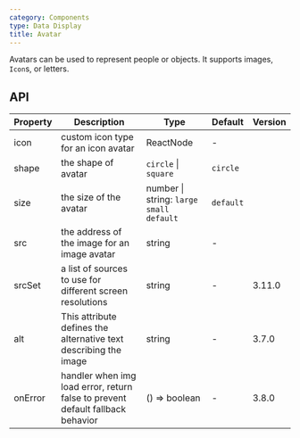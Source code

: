 ```yaml
---
category: Components
type: Data Display
title: Avatar
---
```


Avatars can be used to represent people or objects. It supports images, `Icon`s, or letters.

## API

| Property | Description | Type | Default | Version |
| --- | --- | --- | --- | --- |
| icon | custom icon type for an icon avatar | ReactNode | - |  |
| shape | the shape of avatar | `circle` \| `square` | `circle` |  |
| size | the size of the avatar | number \| string: `large` `small` `default` | `default` |  |
| src | the address of the image for an image avatar | string | - |  |
| srcSet | a list of sources to use for different screen resolutions | string | - | 3.11.0 |
| alt | This attribute defines the alternative text describing the image | string | - | 3.7.0 |
| onError | handler when img load error, return false to prevent default fallback behavior | () => boolean | - | 3.8.0 |
